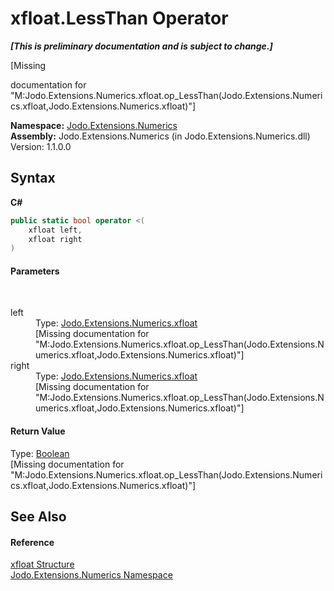 # xfloat.LessThan Operator 
 _**\[This is preliminary documentation and is subject to change.\]**_

\[Missing <summary> documentation for "M:Jodo.Extensions.Numerics.xfloat.op_LessThan(Jodo.Extensions.Numerics.xfloat,Jodo.Extensions.Numerics.xfloat)"\]

**Namespace:**&nbsp;<a href="N_Jodo_Extensions_Numerics">Jodo.Extensions.Numerics</a><br />**Assembly:**&nbsp;Jodo.Extensions.Numerics (in Jodo.Extensions.Numerics.dll) Version: 1.1.0.0

## Syntax

**C#**<br />
``` C#
public static bool operator <(
	xfloat left,
	xfloat right
)
```


#### Parameters
&nbsp;<dl><dt>left</dt><dd>Type: <a href="T_Jodo_Extensions_Numerics_xfloat">Jodo.Extensions.Numerics.xfloat</a><br />\[Missing <param name="left"/> documentation for "M:Jodo.Extensions.Numerics.xfloat.op_LessThan(Jodo.Extensions.Numerics.xfloat,Jodo.Extensions.Numerics.xfloat)"\]</dd><dt>right</dt><dd>Type: <a href="T_Jodo_Extensions_Numerics_xfloat">Jodo.Extensions.Numerics.xfloat</a><br />\[Missing <param name="right"/> documentation for "M:Jodo.Extensions.Numerics.xfloat.op_LessThan(Jodo.Extensions.Numerics.xfloat,Jodo.Extensions.Numerics.xfloat)"\]</dd></dl>

#### Return Value
Type: <a href="https://docs.microsoft.com/dotnet/api/system.boolean" target="_blank" rel="noopener noreferrer">Boolean</a><br />\[Missing <returns> documentation for "M:Jodo.Extensions.Numerics.xfloat.op_LessThan(Jodo.Extensions.Numerics.xfloat,Jodo.Extensions.Numerics.xfloat)"\]

## See Also


#### Reference
<a href="T_Jodo_Extensions_Numerics_xfloat">xfloat Structure</a><br /><a href="N_Jodo_Extensions_Numerics">Jodo.Extensions.Numerics Namespace</a><br />
